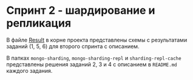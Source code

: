 # Спринт 2 - шардирование и репликация

В файле [Result](./Result.drawio) в корне проекта представлены схемы с результатами заданий (1, 5, 6) для второго спринта с описанием.

В папках `mongo-sharding`, `mongo-sharding-repl` и `sharding-repl-cache` представлены решения заданий 2, 3 и 4 с описанием в `README.md` каждого задания.